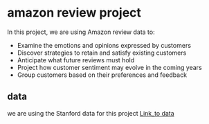   # amazon review project 

In this project, we are using Amazon review data to:

* Examine the emotions and opinions expressed by customers
* Discover strategies to retain and satisfy existing customers
* Anticipate what future reviews must hold
* Project how customer sentiment may evolve in the coming years
* Group customers based on their preferences and feedback

## data
  we are using the Stanford data for this project
  [Link_to data](https://cseweb.ucsd.edu/~jmcauley/datasets/amazon/links.html)
